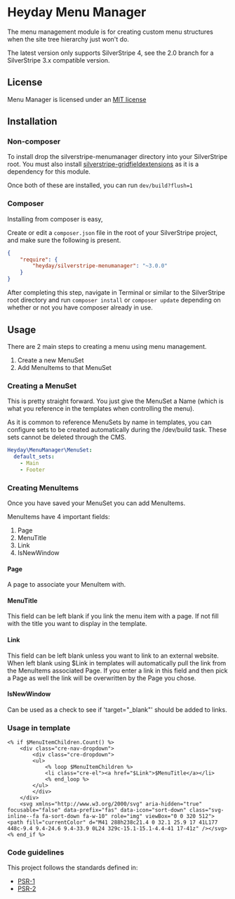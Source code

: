 # Heyday Menu Manager

The menu management module is for creating custom menu structures when the site tree hierarchy just won't do.

The latest version only supports SilverStripe 4, see the 2.0 branch for a SilverStripe 3.x compatible version.

## License

Menu Manager is licensed under an [MIT license](http://heyday.mit-license.org/)

## Installation

### Non-composer

To install drop the silverstripe-menumanager directory into your SilverStripe root. You must also install [silverstripe-gridfieldextensions](https://github.com/ajshort/silverstripe-gridfieldextensions) as it is a dependency for this module.

Once both of these are installed, you can run `dev/build?flush=1`

### Composer

Installing from composer is easy, 

Create or edit a `composer.json` file in the root of your SilverStripe project, and make sure the following is present.

```json
{
    "require": {
        "heyday/silverstripe-menumanager": "~3.0.0"
    }
}
```

After completing this step, navigate in Terminal or similar to the SilverStripe root directory and run `composer install` or `composer update` depending on whether or not you have composer already in use.

## Usage
There are 2 main steps to creating a menu using menu management.

1. Create a new MenuSet
2. Add MenuItems to that MenuSet

### Creating a MenuSet

This is pretty straight forward. You just give the MenuSet a Name (which is what you reference in the templates when controlling the menu).

As it is common to reference MenuSets by name in templates, you can configure sets to be created automatically during the /dev/build task. These sets cannot be deleted through the CMS.

```yaml
Heyday\MenuManager\MenuSet:
  default_sets:
    - Main
    - Footer
```


### Creating MenuItems

Once you have saved your MenuSet you can add MenuItems.

MenuItems have 4 important fields:

1. Page
2. MenuTitle
3. Link
4. IsNewWindow

#### Page
A page to associate your MenuItem with.

#### MenuTitle
This field can be left blank if you link the menu item with a page. If not fill with the title you want to display in the template.

#### Link
This field can be left blank unless you want to link to an external website.
When left blank using $Link in templates will automatically pull the link from
the MenuItems associated Page.
If you enter a link in this field and then pick a Page as well the link will
be overwritten by the Page you chose.


#### IsNewWindow
Can be used as a check to see if 'target="_blank"' should be added to links.


### Usage in template

	<% if $MenuItemChildren.Count() %>
		<div class="cre-nav-dropdown">
		    <div class="cre-dropdown">
			<ul>
			    <% loop $MenuItemChildren %>
			    <li class="cre-el"><a href="$Link">$MenuTitle</a></li>
			    <% end_loop %>
			</ul>
		    </div>
		</div>
		<svg xmlns="http://www.w3.org/2000/svg" aria-hidden="true" focusable="false" data-prefix="fas" data-icon="sort-down" class="svg-inline--fa fa-sort-down fa-w-10" role="img" viewBox="0 0 320 512"><path fill="currentColor" d="M41 288h238c21.4 0 32.1 25.9 17 41L177 448c-9.4 9.4-24.6 9.4-33.9 0L24 329c-15.1-15.1-4.4-41 17-41z" /></svg>
	<% end_if %>


### Code guidelines

This project follows the standards defined in:

* [PSR-1](http://www.php-fig.org/psr/psr-1/)
* [PSR-2](http://www.php-fig.org/psr/psr-2/)




